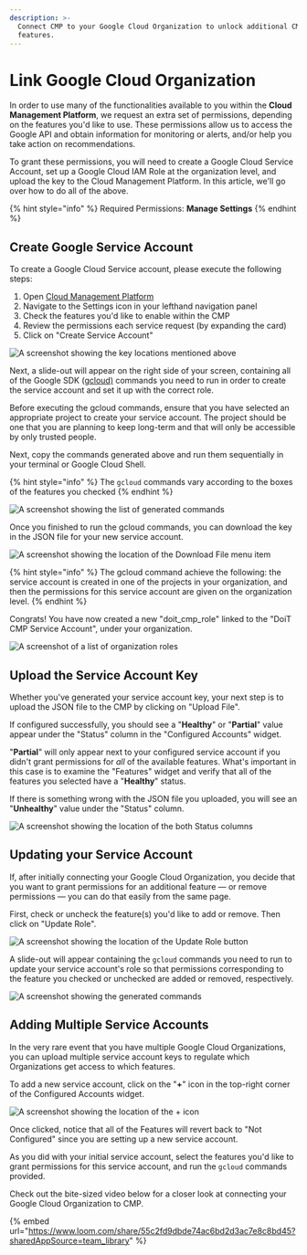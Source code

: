 ```yaml
---
description: >-
  Connect CMP to your Google Cloud Organization to unlock additional CMP
  features.
---
```


# Link Google Cloud Organization

In order to use many of the functionalities available to you within the **Cloud Management Platform**, we request an extra set of permissions, depending on the features you'd like to use. These permissions allow us to access the Google API and obtain information for monitoring or alerts, and/or help you take action on recommendations.

To grant these permissions, you will need to create a Google Cloud Service Account, set up a Google Cloud IAM Role at the organization level, and upload the key to the Cloud Management Platform. In this article, we'll go over how to do all of the above.

{% hint style="info" %}
Required Permissions: **Manage Settings**
{% endhint %}

## Create Google Service Account

To create a Google Cloud Service account, please execute the following steps:

1. Open [Cloud Management Platform](https://app.doit-intl.com)
2. Navigate to the Settings icon in your lefthand navigation panel
3. Check the features you'd like to enable within the CMP
4. Review the permissions each service request (by expanding the card)
5. Click on "Create Service Account"

![A screenshot showing the key locations mentioned above](../.gitbook/assets/cmp-featuresconfig-serviceaccount.jpg)

Next, a slide-out will appear on the right side of your screen, containing all of the Google SDK ([gcloud)](https://cloud.google.com/sdk) commands you need to run in order to create the service account and set it up with the correct role.

Before executing the gcloud commands, ensure that you have selected an appropriate project to create your service account. The project should be one that you are planning to keep long-term and that will only be accessible by only trusted people.

Next, copy the commands generated above and run them sequentially in your terminal or Google Cloud Shell.

{% hint style="info" %}
The `gcloud` commands vary according to the boxes of the features you checked
{% endhint %}

![A screenshot showing the list of generated commands](../.gitbook/assets/cmp-gcp-createserviceaccount2.jpg)

Once you finished to run the gcloud commands, you can download the key in the JSON file for your new service account.

![A screenshot showing the location of the Download File menu item](../.gitbook/assets/gcloud-download-file.png)

{% hint style="info" %}
The gcloud command achieve the following: the service account is created in one of the projects in your organization, and then the permissions for this service account are given on the organization level.
{% endhint %}

Congrats! You have now created a new "doit\_cmp\_role" linked to the "DoiT CMP Service Account", under your organization.

![A screenshot of a list of organization roles](../.gitbook/assets/created-doit-cmp-role.png)

## Upload the Service Account Key

Whether you've generated your service account key, your next step is to upload the JSON file to the CMP by clicking on "Upload File".

If configured successfully, you should see a "**Healthy**" or "**Partial**" value appear under the "Status" column in the "Configured Accounts" widget.

"**Partial**" will only appear next to your configured service account if you didn't grant permissions for _all_ of the available features. What's important in this case is to examine the "Features" widget and verify that all of the features you selected have a "**Healthy**" status.

If there is something wrong with the JSON file you uploaded, you will see an "**Unhealthy**" value under the "Status" column.

![A screenshot showing the location of the both Status columns](../.gitbook/assets/cmp-gcp-service-account.jpg)

## Updating your Service Account

If, after initially connecting your Google Cloud Organization, you decide that you want to grant permissions for an additional feature — or remove permissions — you can do that easily from the same page.

First, check or uncheck the feature(s) you'd like to add or remove. Then click on "Update Role".

![A screenshot showing the location of the Update Role button](../.gitbook/assets/cmp-update-role.jpg)

A slide-out will appear containing the `gcloud` commands you need to run to update your service account's role so that permissions corresponding to the feature you checked or unchecked are added or removed, respectively.

![A screenshot showing the generated commands](../.gitbook/assets/cmp-update-role-2.jpg)

## Adding Multiple Service Accounts

In the very rare event that you have multiple Google Cloud Organizations, you can upload multiple service account keys to regulate which Organizations get access to which features.

To add a new service account, click on the "**+**" icon in the top-right corner of the Configured Accounts widget.

![A screenshot showing the location of the + icon](../.gitbook/assets/cmp-add-multiple-service-account.jpg)

Once clicked, notice that all of the Features will revert back to "Not Configured" since you are setting up a new service account.

As you did with your initial service account, select the features you'd like to grant permissions for this service account, and run the `gcloud` commands provided.

Check out the bite-sized video below for a closer look at connecting your Google Cloud Organization to CMP.

{% embed url="https://www.loom.com/share/55c2fd9dbde74ac6bd2d3ac7e8c8bd45?sharedAppSource=team_library" %}
